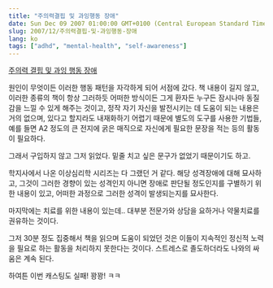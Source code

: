 ```yaml
---
title: "주의력결핍 및 과잉행동 장애"
date: Sun Dec 09 2007 01:00:00 GMT+0100 (Central European Standard Time)
slug: 2007/12/주의력결핍-및-과잉행동-장애
lang: ko
tags: ["adhd", "mental-health", "self-awareness"]
---
```


[주의력 결핍 및 과잉 행동 장애](http://www.yes24.com/Goods/FTGoodsView.aspx?goodsNo=145404)

원인이 무엇이든 이러한 행동 패턴을 자각하게 되어 서점에 갔다.
책 내용이 길지 않고, 이러한 종류의 책이 항상 그러하듯 어떠한 방식이든 그게 환자든 누구든 잠시나마 동질감을 느낄 수 있게 해주는 것이고, 정작 자기 자신을 발전시키는 데 도움이 되는 내용은 거의 없으며, 있다고 할지라도 내재화하기 어렵기 때문에 별도의 도구를 사용한 기법들, 예를 들면 A2 정도의 큰 전지에 굵은 매직으로 자신에게 필요한 문장을 적는 등의 활동이 필요하다.

그래서 구입하지 않고 그저 읽었다. 
밑줄 치고 싶은 문구가 없었기 때문이기도 하고.

학지사에서 나온 이상심리학 시리즈는 다 그랬던 거 같다.
해당 성격장애에 대해 묘사하고, 그것이 그러한 경향이 있는 성격인지 아니면 장애로 판단될 정도인지를 구별하기 위한 내용이 있고, 어떠한 과정으로 그러한 성격이 발생되는지를 묘사한다. 

마지막에는 치료를 위한 내용이 있는데.. 대부분 전문가와 상담을 요하거나 약물치료를 권유하는 것이다. 

그저 30분 정도 집중해서 책을 읽으며 도움이 되었던 것은
이들이 지속적인 정신적 노력을 필요로 하는 활동을 처리하지 못한다는 것이다.
스트레스로 졸도하더라도 나와의 싸움은 계속 된다. 

하여튼 이번 캐스팅도 실패! 꽝꽝! ㅋㅋ
